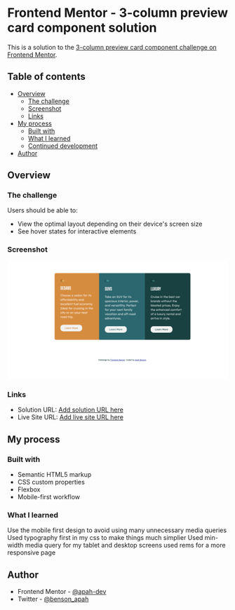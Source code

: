 # Frontend Mentor - 3-column preview card component solution

This is a solution to the [3-column preview card component challenge on Frontend Mentor](https://www.frontendmentor.io/challenges/3column-preview-card-component-pH92eAR2-).

## Table of contents

- [Overview](#overview)
  - [The challenge](#the-challenge)
  - [Screenshot](#screenshot)
  - [Links](#links)
- [My process](#my-process)
  - [Built with](#built-with)
  - [What I learned](#what-i-learned)
  - [Continued development](#continued-development)
- [Author](#author)

## Overview

### The challenge

Users should be able to:

- View the optimal layout depending on their device's screen size
- See hover states for interactive elements

### Screenshot

![](./screenshot.png)

### Links

- Solution URL: [Add solution URL here](https://github.com/apah-dev/3-column-preview-card-component-main.git)
- Live Site URL: [Add live site URL here](https://apah-dev.github.io/3-column-preview-card-component-main/)

## My process

### Built with

- Semantic HTML5 markup
- CSS custom properties
- Flexbox
- Mobile-first workflow

### What I learned

Use the mobile first design to avoid using many unnecessary media queries
Used typography first in my css to make things much simplier
Used min-width media query for my tablet and desktop screens
used rems for a more responsive page

## Author

- Frontend Mentor - [@apah-dev](https://www.frontendmentor.io/profile/apah-dev)
- Twitter - [@benson_apah](https://www.twitter.com/benson_apah)
